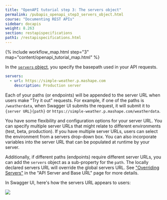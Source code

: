 ```yaml
---
title: "OpenAPI tutorial step 3: The servers object"
permalink: /pubapis_openapi_step3_servers_object.html
course: "Documenting REST APIs"
sidebar: docapis
weight: 8.263
section: restapispecifications
path1: /restapispecifications.html
---
```


{% include workflow_map.html step="3" map="content/openapi_tutorial_map.html"  %}

In the [`servers` object](https://github.com/OAI/OpenAPI-Specification/blob/master/versions/3.0.0.md#serverObject), you specify the basepath used in your API requests.

```yaml
servers:
  - url: https://simple-weather.p.mashape.com
    description: Production server
```

Each of your paths (or endpoints) will be appended to the server URL when users make "Try it out" requests. For example, if one of the paths is `/weatherdata`, when Swagger UI submits the request, it will submit it to `{server URL}{path}` or `https://simple-weather.p.mashape.com/weatherdata`.

You have some flexibility and configuration options for your server URL. You can specify multiple server URLs that might relate to different environments (test, beta, production). If you have multiple server URLs, users can select the environment from a servers drop-down box. You can also incorporate variables into the server URL that can be populated at runtime by your server.

Additionally, if different paths (endpoints) require different server URLs, you can add the `servers` object as a sub-property for the `path`. The locally declared servers URL will override the global servers URL. See ["Overriding Servers"](https://swagger.io/docs/specification/api-host-and-base-path/) in the "API Server and Base URL" page for more details.

In Swagger UI, here's how the servers URL appears to users:

<img src="/learnapidoc/images/openapi_serversurl.png"/>
